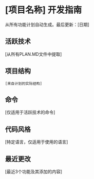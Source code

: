 # [项目名称] 开发指南

从所有功能计划自动生成。最后更新：[日期]

## 活跃技术
[从所有PLAN.MD文件中提取]

## 项目结构
```
[来自计划的实际结构]
```

## 命令
[仅适用于活跃技术的命令]

## 代码风格
[特定语言，仅适用于使用的语言]

## 最近更改
[最近3个功能及其添加的内容]

<!-- 手动添加开始 -->
<!-- 手动添加结束 -->
